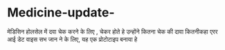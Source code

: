 # Medicine-update-
मेडिसिन होलसेल में दवा चेक करने के लिए , चेकर होते हे उन्होंने कितना चेक की दावा कितनीकहा एरर आई डेट वाइस सभ जान ने के लिए, यह एक प्रोटोटाइप बनाया हे
